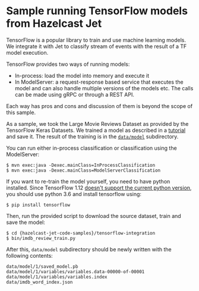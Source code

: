 # Sample running TensorFlow models from Hazelcast Jet

TensorFlow is a popular library to train and use machine learning
models. We integrate it with Jet to classify stream of events with the
result of a TF model execution.

TensorFlow provides two ways of running models:
- In-process: load the model into memory and execute it
- In ModelServer: a request-response based service that executes the
model and can also handle multiple versions of the models etc. The calls
can be made using gRPC or through a REST API.

Each way has pros and cons and discussion of them is beyond the scope of
this sample.

As a sample, we took the Large Movie Reviews Dataset as provided by the
TensorFlow Keras Datasets. We trained a model as described in a
[tutorial](https://www.tensorflow.org/tutorials/keras/basic_text_classification)
and save it. The result of the training is in the
[`data/model`](data/model) subdirectory.

You can run either in-process classification or classification using the
ModelServer:

```
$ mvn exec:java -Dexec.mainClass=InProcessClassification
$ mvn exec:java -Dexec.mainClass=ModelServerClassification
```

If you want to re-train the model yourself, you need to have python
installed. Since TensorFlow 1.12 [doesn't support the current python
version](https://github.com/tensorflow/tensorflow/issues/17022), you
should use python 3.6 and install tensorflow using:

```
$ pip install tensorflow
```

Then, run the provided script to download the source dataset, train and
save the model:

```
$ cd {hazelcast-jet-code-samples}/tensorflow-integration
$ bin/imdb_review_train.py
```

After this, `data/model` subdirectory should be newly written with the
following contents:

```
data/model/1/saved_model.pb
data/model/1/variables/variables.data-00000-of-00001
data/model/1/variables/variables.index
data/imdb_word_index.json
```
